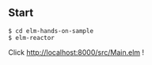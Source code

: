 ## Start

```
$ cd elm-hands-on-sample
$ elm-reactor
```

Click <http://localhost:8000/src/Main.elm> !